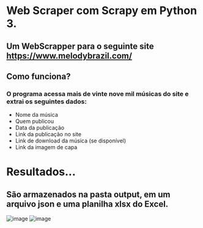 # Web Scraper com Scrapy em Python 3.

## Um WebScrapper para o seguinte site https://www.melodybrazil.com/

## Como funciona?
### O programa acessa mais de vinte nove mil músicas do site e extrai os seguintes dados:
- Nome da música
- Quem publicou
- Data da publicação
- Link da publicação no site
- Link de download da música (se disponível)
- Link da imagem de capa

# Resultados...
## São armazenados na pasta output, em um arquivo json e uma planilha xlsx do Excel.
![image](https://github.com/reysmalldev/WebCrawlerTeste/assets/88351922/6dce32a8-5e8e-447d-9e3f-fa41615ad700)
![image](https://github.com/reysmalldev/WebCrawlerTeste/assets/88351922/3ae4b7ed-be99-47d5-9c7a-09383d7853dd)

